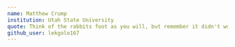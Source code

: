 ```yaml
---
name: Matthew Crump
institution: Utah State University
quote: Think of the rabbits foot as you will, but remember it didn't work for the rabbit!
github_user: lekgolo167
---
```

